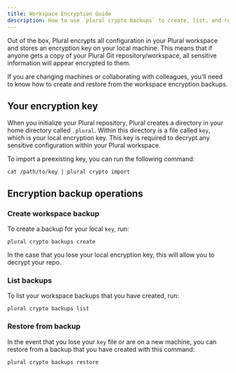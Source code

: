 ```yaml
---
title: Workspace Encryption Guide
description: How to use `plural crypto backups` to create, list, and restore workspace backups.
---
```


Out of the box, Plural encrypts all configuration in your Plural workspace and stores an encryption key on your local machine.
This means that if anyone gets a copy of your Plural Git repository/workspace, all sensitive information will appear encrypted to them.

If you are changing machines or collaborating with colleagues, you'll need to know how to create and restore from the workspace
encryption backups.

## Your encryption key

When you initialize your Plural repository, Plural creates a directory in your home directory called `.plural`. Within this directory
is a file called `key`, which is your local encryption key. This key is required to decrypt any sensitive configuration within your
Plural workspace.

To import a preexisting key, you can run the following command:

```shell {% showHeader=false %}
cat /path/to/key | plural crypto import
```

## Encryption backup operations

### Create workspace backup

To create a backup for your local `key`, run: 


```shell {% showHeader=false %}
plural crypto backups create
```

In the case that you lose your local encryption key, this will allow you to decrypt your repo. 

### List backups

To list your workspace backups that you have created, run:

```shell {% showHeader=false %}
plural crypto backups list
```

### Restore from backup

In the event that you lose your `key` file or are on a new machine, you can restore from a backup that you have created
with this command:

```shell {% showHeader=false %}
plural crypto backups restore
```